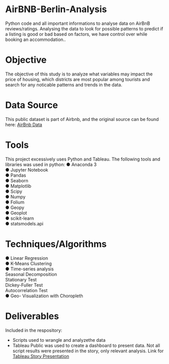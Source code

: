 # AirBNB-Berlin-Analysis
Python code and all important informations to analyse data on AirBnB reviews/ratings. Analysing the data to look for possible patterns to predict if a listing is good or bad based on factors, we have control over while booking an accommodation..

# Objective
The objective of this study is to analyze what variables may impact the price of housing, which districts are most popular among tourists and search for any noticable patterns and trends in the data.

# Data Source
This public dataset is part of Airbnb, and the original source can be found here: [AirBnb Data](http://insideairbnb.com/get-the-data/)

# Tools
This project excessively uses Python and Tableau. The following tools and libraries was used in python:
● Anaconda 3  
● Jupyter Notebook  
● Pandas  
● Seaborn  
● Matplotlib  
● Scipy  
● Numpy  
● Folium  
● Geopy  
● Geoplot  
● scikit-learn  
● statsmodels.api  

# Techniques/Algorithms
● Linear Regression  
● K-Means Clustering  
● Time-series analysis  
Seasonal Decomposition  
Stationary Test  
Dickey-Fuller Test  
Autocorrelation Test  
● Geo- Visualization with Choropleth  

# Deliverables
Included in the respository:  
- Scripts used to wrangle and analyzethe data  
- Tableau Public was used to create a dashboard to present data. Not all script results were presented in the story, only relevant analysis. Link for [Tableau Story Presentation](https://public.tableau.com/app/profile/ioana.rusu2529/viz/AirbnbBerlin-RentalDataAnalysis_16977287846590/AirBnBBerlin)
